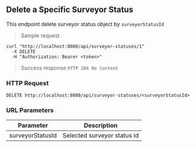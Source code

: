 ## Delete a Specific Surveyor Status
This endpoint delete surveyor status object by <code>surveyorStatusId</code>

> Sample request 

```shell
curl "http://localhost:8080/api/surveyor-statuses/1"
  -X DELETE
  -H "Authorization: Bearer <token>"
```

> Success response <code>HTTP 204 No Content</code>

### HTTP Request

`DELETE http://localhost:8080/api/surveyor-statuses/<surveyorStatusId>`

### URL Parameters

Parameter | Description
--------- | -----------
surveyorStatusId | Selected surveyor status id